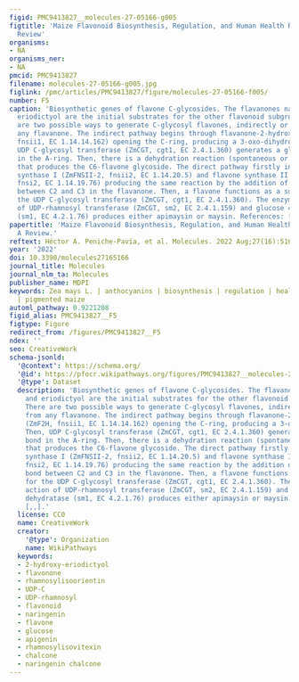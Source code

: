 ```yaml
---
figid: PMC9413827__molecules-27-05166-g005
figtitle: 'Maize Flavonoid Biosynthesis, Regulation, and Human Health Relevance: A
  Review'
organisms:
- NA
organisms_ner:
- NA
pmcid: PMC9413827
filename: molecules-27-05166-g005.jpg
figlink: /pmc/articles/PMC9413827/figure/molecules-27-05166-f005/
number: F5
caption: 'Biosynthetic genes of flavone C-glycosides. The flavanones naringenin and
  eriodictyol are the initial substrates for the other flavonoid subgroups. There
  are two possible ways to generate C-glycosyl flavones, indirectly or directly, from
  any flavanone. The indirect pathway begins through flavanone-2-hydroxylase (ZmF2H,
  fnsii1, EC 1.14.14.162) opening the C-ring, producing a 3-oxo-dihydrochalcone. Then,
  UDP C-glycosyl transferase (ZmCGT, cgt1, EC 2.4.1.360) generates a glycosidic bond
  in the A-ring. Then, there is a dehydration reaction (spontaneous or enzymatic)
  that produces the C6-flavone glycoside. The direct pathway firstly involves flavone
  synthase I (ZmFNSII-2, fnsii2, EC 1.14.20.5) and flavone synthase II (ZmFNSII-1,
  fnsi2, EC 1.14.19.76) producing the same reaction by the addition of a double bond
  between C2 and C3 in the flavanone. Then, a flavone functions as a substrate for
  the UDP C-glycosyl transferase (ZmCGT, cgt1, EC 2.4.1.360). The enzymatic action
  of UDP-rhamnosyl transferase (ZmCGT, sm2, EC 2.4.1.159) and glucose 4,6 dehydratase
  (sm1, EC 4.2.1.76) produces either apimaysin or maysin. References: [,,].'
papertitle: 'Maize Flavonoid Biosynthesis, Regulation, and Human Health Relevance:
  A Review.'
reftext: Héctor A. Peniche-Pavía, et al. Molecules. 2022 Aug;27(16):5166.
year: '2022'
doi: 10.3390/molecules27165166
journal_title: Molecules
journal_nlm_ta: Molecules
publisher_name: MDPI
keywords: Zea mays L. | anthocyanins | biosynthesis | regulation | health benefits
  | pigmented maize
automl_pathway: 0.9221208
figid_alias: PMC9413827__F5
figtype: Figure
redirect_from: /figures/PMC9413827__F5
ndex: ''
seo: CreativeWork
schema-jsonld:
  '@context': https://schema.org/
  '@id': https://pfocr.wikipathways.org/figures/PMC9413827__molecules-27-05166-g005.html
  '@type': Dataset
  description: 'Biosynthetic genes of flavone C-glycosides. The flavanones naringenin
    and eriodictyol are the initial substrates for the other flavonoid subgroups.
    There are two possible ways to generate C-glycosyl flavones, indirectly or directly,
    from any flavanone. The indirect pathway begins through flavanone-2-hydroxylase
    (ZmF2H, fnsii1, EC 1.14.14.162) opening the C-ring, producing a 3-oxo-dihydrochalcone.
    Then, UDP C-glycosyl transferase (ZmCGT, cgt1, EC 2.4.1.360) generates a glycosidic
    bond in the A-ring. Then, there is a dehydration reaction (spontaneous or enzymatic)
    that produces the C6-flavone glycoside. The direct pathway firstly involves flavone
    synthase I (ZmFNSII-2, fnsii2, EC 1.14.20.5) and flavone synthase II (ZmFNSII-1,
    fnsi2, EC 1.14.19.76) producing the same reaction by the addition of a double
    bond between C2 and C3 in the flavanone. Then, a flavone functions as a substrate
    for the UDP C-glycosyl transferase (ZmCGT, cgt1, EC 2.4.1.360). The enzymatic
    action of UDP-rhamnosyl transferase (ZmCGT, sm2, EC 2.4.1.159) and glucose 4,6
    dehydratase (sm1, EC 4.2.1.76) produces either apimaysin or maysin. References:
    [,,].'
  license: CC0
  name: CreativeWork
  creator:
    '@type': Organization
    name: WikiPathways
  keywords:
  - 2-hydroxy-eriodictyol
  - flavonone
  - rhamnosylisoorientin
  - UDP-C
  - UDP-rhamnosyl
  - flavonoid
  - naringenin
  - flavone
  - glucose
  - apigenin
  - rhamnosylisovitexin
  - chalcone
  - naringenin chalcone
---
```

